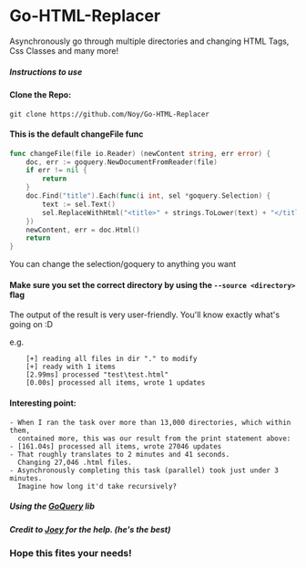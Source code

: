 # Go-HTML-Replacer
Asynchronously go through multiple directories and changing HTML Tags, Css Classes and many more!

##### Instructions to use

#### Clone the Repo:

```
git clone https://github.com/Noy/Go-HTML-Replacer
```

#### This is the default changeFile func

```go
func changeFile(file io.Reader) (newContent string, err error) {
	doc, err := goquery.NewDocumentFromReader(file)
	if err != nil {
		return
	}
	doc.Find("title").Each(func(i int, sel *goquery.Selection) {
		text := sel.Text()
		sel.ReplaceWithHtml("<title>" + strings.ToLower(text) + "</title>")
	})
	newContent, err = doc.Html()
	return
}
```
You can change the selection/goquery to anything you want

#### Make sure you set the correct directory by using the `````--source <directory>````` flag

The output of the result is very user-friendly. You'll know exactly what's going on :D

e.g.

```
    [+] reading all files in dir "." to modify
    [+] ready with 1 items 
    [2.99ms] processed "test\test.html"
    [0.00s] processed all items, wrote 1 updates
```

#### Interesting point:
	- When I ran the task over more than 13,000 directories, which within them, 
	  contained more, this was our result from the print statement above:
	- [161.04s] processed all items, wrote 27046 updates
	- That roughly translates to 2 minutes and 41 seconds. 
	  Changing 27,046 .html files.
	- Asynchronously completing this task (parallel) took just under 3 minutes.
	  Imagine how long it'd take recursively?

##### Using the [GoQuery](""https://github.com/PuerkitoBio/goquery") lib

##### Credit to [Joey](""https://github.com/Twister915") for the help. (he's the best)

### Hope this fites your needs!

